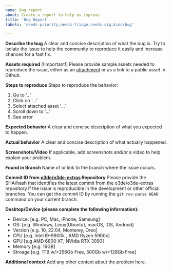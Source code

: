 ```yaml
---
name: Bug report
about: Create a report to help us improve
title: 'Bug Report'
labels: 'needs-priority,needs-triage,needs-sig,kind/bug'

---
```


**Describe the bug**
A clear and concise description of what the bug is. Try to isolate the issue to help the community to reproduce it easily and increase chances for a fast fix.

**Assets required**
[!Important!] Please provide sample assets needed to reproduce the issue, either as an [attachment](https://docs.github.com/en/get-started/writing-on-github/working-with-advanced-formatting/attaching-files) or as a link to a public asset in Github.

**Steps to reproduce**
Steps to reproduce the behavior:
1. Go to '...'
2. Click on '...'
3. Select attached asset '...'
4. Scroll down to '...'
5. See error

**Expected behavior**
A clear and concise description of what you expected to happen.

**Actual behavior**
A clear and concise description of what actually happened.

**Screenshots/Video**
If applicable, add screenshots and/or a video to help explain your problem.

**Found in Branch**
Name of or link to the branch where the issue occurs.

**Commit ID from [o3de/o3de-extras](https://github.com/o3de/o3de-extras) Repository**
Please provide the SHA/hash that identifies the latest commit from the o3de/o3de-extras repository if the issue is reproducible in the development or other official branches. 
You can get the commit ID by running the `git rev-parse HEAD` command on your current branch.

**Desktop/Device (please complete the following information):**
 - Device: [e.g. PC, Mac, iPhone, Samsung] 
 - OS: [e.g. Windows, Linux(Ubuntu), macOS, iOS, Android]
 - Version [e.g. 10, 22.04, Monterey, Oreo]
 - CPU [e.g. Intel I9-9900k , AMD Ryzen 5900x]
 - GPU [e.g AMD 6800 XT, NVidia RTX 3090]
 - Memory [e.g. 16GB]
 - Stroage [e.g. 1TB w/>256Gb Free, 500Gb w/<128Gb Free]

**Additional context**
Add any other context about the problem here.
